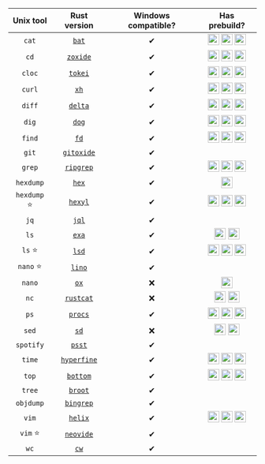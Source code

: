 | Unix tool | Rust version | Windows compatible? | Has prebuild? |
|:---:|:---:|:---:|:---:|
| `cat`  | [`bat`](https://github.com/sharkdp/bat) | ✔ | <img title="Windows only" src="https://blog.thesysadmins.co.uk/wp-content/uploads/Windows-8-logo-100x100.jpg" height=23px>  <img title="Linux only" src=https://www.ximea.com/support/attachments/download/1160/linux_logo_small.png height=23px> <img title="OSX only" src=https://www.alessioatzeni.com/mac-osx-lion-css3/res/img/apple-logo-login.png height=23px> |
| `cd`  | [`zoxide`](https://github.com/ajeetdsouza/zoxide) | ✔ | <img title="Windows only" src="https://blog.thesysadmins.co.uk/wp-content/uploads/Windows-8-logo-100x100.jpg" height=23px>  <img title="Linux only" src=https://www.ximea.com/support/attachments/download/1160/linux_logo_small.png height=23px> <img title="OSX only" src=https://www.alessioatzeni.com/mac-osx-lion-css3/res/img/apple-logo-login.png height=23px> |
| `cloc`  | [`tokei`](https://github.com/XAMPPRocky/tokei) | ✔ | <img title="Windows only" src="https://blog.thesysadmins.co.uk/wp-content/uploads/Windows-8-logo-100x100.jpg" height=23px>  <img title="Linux only" src=https://www.ximea.com/support/attachments/download/1160/linux_logo_small.png height=23px> <img title="OSX only" src=https://www.alessioatzeni.com/mac-osx-lion-css3/res/img/apple-logo-login.png height=23px> |
| `curl`  | [`xh`](https://github.com/ducaale/xh) | ✔ | <img title="Windows only" src="https://blog.thesysadmins.co.uk/wp-content/uploads/Windows-8-logo-100x100.jpg" height=23px>  <img title="Linux only" src=https://www.ximea.com/support/attachments/download/1160/linux_logo_small.png height=23px> <img title="OSX only" src=https://www.alessioatzeni.com/mac-osx-lion-css3/res/img/apple-logo-login.png height=23px> |
| `diff`  | [`delta`](https://github.com/dandavison/delta) | ✔ | <img title="Windows only" src="https://blog.thesysadmins.co.uk/wp-content/uploads/Windows-8-logo-100x100.jpg" height=23px>  <img title="Linux only" src=https://www.ximea.com/support/attachments/download/1160/linux_logo_small.png height=23px> <img title="OSX only" src=https://www.alessioatzeni.com/mac-osx-lion-css3/res/img/apple-logo-login.png height=23px> |
| `dig`  | [`dog`](https://github.com/ogham/dog) | ✔ | <img title="Windows only" src="https://blog.thesysadmins.co.uk/wp-content/uploads/Windows-8-logo-100x100.jpg" height=23px>  <img title="Linux only" src=https://www.ximea.com/support/attachments/download/1160/linux_logo_small.png height=23px> <img title="OSX only" src=https://www.alessioatzeni.com/mac-osx-lion-css3/res/img/apple-logo-login.png height=23px> |
| `find`  | [`fd`](https://github.com/sharkdp/fd) | ✔ | <img title="Windows only" src="https://blog.thesysadmins.co.uk/wp-content/uploads/Windows-8-logo-100x100.jpg" height=23px>  <img title="Linux only" src=https://www.ximea.com/support/attachments/download/1160/linux_logo_small.png height=23px> <img title="OSX only" src=https://www.alessioatzeni.com/mac-osx-lion-css3/res/img/apple-logo-login.png height=23px> |
| `git`  | [`gitoxide`](https://github.com/Byron/gitoxide) | ✔ |  |
| `grep`  | [`ripgrep`](https://github.com/BurntSushi/ripgrep) | ✔ | <img title="Windows only" src="https://blog.thesysadmins.co.uk/wp-content/uploads/Windows-8-logo-100x100.jpg" height=23px>  <img title="Linux only" src=https://www.ximea.com/support/attachments/download/1160/linux_logo_small.png height=23px> <img title="OSX only" src=https://www.alessioatzeni.com/mac-osx-lion-css3/res/img/apple-logo-login.png height=23px> |
| `hexdump`  | [`hex`](https://github.com/sitkevij/hex) | ✔ | <img title="OSX only" src=https://www.alessioatzeni.com/mac-osx-lion-css3/res/img/apple-logo-login.png height=23px> |
| `hexdump` ⭐ | [`hexyl`](https://github.com/sharkdp/hexyl) | ✔ | <img title="Windows only" src="https://blog.thesysadmins.co.uk/wp-content/uploads/Windows-8-logo-100x100.jpg" height=23px>  <img title="Linux only" src=https://www.ximea.com/support/attachments/download/1160/linux_logo_small.png height=23px> <img title="OSX only" src=https://www.alessioatzeni.com/mac-osx-lion-css3/res/img/apple-logo-login.png height=23px> |
| `jq`  | [`jql`](https://github.com/yamafaktory/jql) | ✔ |  |
| `ls`  | [`exa`](https://github.com/ogham/exa) | ✔ | <img title="Linux only" src=https://www.ximea.com/support/attachments/download/1160/linux_logo_small.png height=23px> <img title="OSX only" src=https://www.alessioatzeni.com/mac-osx-lion-css3/res/img/apple-logo-login.png height=23px> |
| `ls` ⭐ | [`lsd`](https://github.com/Peltoche/lsd) | ✔ | <img title="Windows only" src="https://blog.thesysadmins.co.uk/wp-content/uploads/Windows-8-logo-100x100.jpg" height=23px>  <img title="Linux only" src=https://www.ximea.com/support/attachments/download/1160/linux_logo_small.png height=23px> <img title="OSX only" src=https://www.alessioatzeni.com/mac-osx-lion-css3/res/img/apple-logo-login.png height=23px> |
| `nano` ⭐ | [`lino`](https://github.com/ahmednooor/lino) | ✔ |  |
| `nano`  | [`ox`](https://github.com/curlpipe/ox) | ❌ | <img title="Linux only" src=https://www.ximea.com/support/attachments/download/1160/linux_logo_small.png height=23px> |
| `nc`  | [`rustcat`](https://github.com/robiot/rustcat) | ❌ | <img title="Linux only" src=https://www.ximea.com/support/attachments/download/1160/linux_logo_small.png height=23px>  <img title="Windows only" src="https://blog.thesysadmins.co.uk/wp-content/uploads/Windows-8-logo-100x100.jpg" height=23px> |
| `ps`  | [`procs`](https://github.com/dalance/procs) | ✔ | <img title="Windows only" src="https://blog.thesysadmins.co.uk/wp-content/uploads/Windows-8-logo-100x100.jpg" height=23px>  <img title="Linux only" src=https://www.ximea.com/support/attachments/download/1160/linux_logo_small.png height=23px> <img title="OSX only" src=https://www.alessioatzeni.com/mac-osx-lion-css3/res/img/apple-logo-login.png height=23px> |
| `sed`  | [`sd`](https://github.com/chmln/sd) | ❌ | <img title="Linux only" src=https://www.ximea.com/support/attachments/download/1160/linux_logo_small.png height=23px> <img title="OSX only" src=https://www.alessioatzeni.com/mac-osx-lion-css3/res/img/apple-logo-login.png height=23px> |
| `spotify`  | [`psst`](https://github.com/jpochyla/psst) | ✔ |  |
| `time`  | [`hyperfine`](https://github.com/sharkdp/hyperfine) | ✔ | <img title="Windows only" src="https://blog.thesysadmins.co.uk/wp-content/uploads/Windows-8-logo-100x100.jpg" height=23px>  <img title="Linux only" src=https://www.ximea.com/support/attachments/download/1160/linux_logo_small.png height=23px> <img title="OSX only" src=https://www.alessioatzeni.com/mac-osx-lion-css3/res/img/apple-logo-login.png height=23px> |
| `top`  | [`bottom`](https://github.com/ClementTsang/bottom) | ✔ | <img title="Windows only" src="https://blog.thesysadmins.co.uk/wp-content/uploads/Windows-8-logo-100x100.jpg" height=23px>  <img title="Linux only" src=https://www.ximea.com/support/attachments/download/1160/linux_logo_small.png height=23px> <img title="OSX only" src=https://www.alessioatzeni.com/mac-osx-lion-css3/res/img/apple-logo-login.png height=23px> |
| `tree`  | [`broot`](https://github.com/Canop/broot) | ✔ |  |
| `objdump`  | [`bingrep`](https://github.com/m4b/bingrep) | ✔ |  |
| `vim`  | [`helix`](https://github.com/helix-editor/helix) | ✔ | <img title="Windows only" src="https://blog.thesysadmins.co.uk/wp-content/uploads/Windows-8-logo-100x100.jpg" height=23px>  <img title="Linux only" src=https://www.ximea.com/support/attachments/download/1160/linux_logo_small.png height=23px> <img title="OSX only" src=https://www.alessioatzeni.com/mac-osx-lion-css3/res/img/apple-logo-login.png height=23px> |
| `vim` ⭐ | [`neovide`](https://github.com/neovide/neovide) | ✔ |  |
| `wc`  | [`cw`](https://github.com/Freaky/cw) | ✔ |  |
